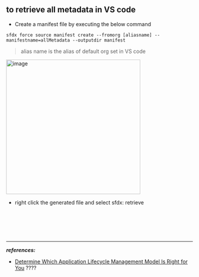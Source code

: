 
## to retrieve all metadata in VS code
- Create a manifest file by executing the below command

```
sfdx force source manifest create --fromorg [aliasname] --manifestname=allMetadata --outputdir manifest
```

> alias name is the alias of default org set in VS code

<img width="362" alt="image" src="https://github.com/saif-mal1k/Salesforce-Notes/assets/63545175/e30a0305-d6cd-4779-9035-2617b1a7817b">

- right click the generated file and select sfdx: retrieve






<br/>

<br/>

<br/>

<br/>


--- 

***references:***
- [Determine Which Application Lifecycle Management Model Is Right for You](https://trailhead.salesforce.com/content/learn/trails/determine-which-application-lifecycle-management-model-is-right-for-you) ????


